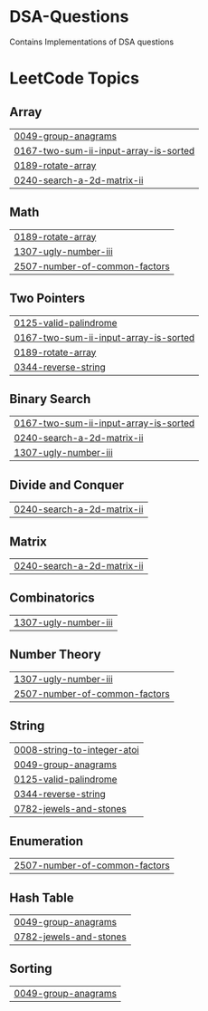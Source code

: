 # DSA-Questions
Contains Implementations of DSA questions

<!---LeetCode Topics Start-->
# LeetCode Topics
## Array
|  |
| ------- |
| [0049-group-anagrams](https://github.com/jahnaviiii/DSA-Questions/tree/master/0049-group-anagrams) |
| [0167-two-sum-ii-input-array-is-sorted](https://github.com/jahnaviiii/DSA-Questions/tree/master/0167-two-sum-ii-input-array-is-sorted) |
| [0189-rotate-array](https://github.com/jahnaviiii/DSA-Questions/tree/master/0189-rotate-array) |
| [0240-search-a-2d-matrix-ii](https://github.com/jahnaviiii/DSA-Questions/tree/master/0240-search-a-2d-matrix-ii) |
## Math
|  |
| ------- |
| [0189-rotate-array](https://github.com/jahnaviiii/DSA-Questions/tree/master/0189-rotate-array) |
| [1307-ugly-number-iii](https://github.com/jahnaviiii/DSA-Questions/tree/master/1307-ugly-number-iii) |
| [2507-number-of-common-factors](https://github.com/jahnaviiii/DSA-Questions/tree/master/2507-number-of-common-factors) |
## Two Pointers
|  |
| ------- |
| [0125-valid-palindrome](https://github.com/jahnaviiii/DSA-Questions/tree/master/0125-valid-palindrome) |
| [0167-two-sum-ii-input-array-is-sorted](https://github.com/jahnaviiii/DSA-Questions/tree/master/0167-two-sum-ii-input-array-is-sorted) |
| [0189-rotate-array](https://github.com/jahnaviiii/DSA-Questions/tree/master/0189-rotate-array) |
| [0344-reverse-string](https://github.com/jahnaviiii/DSA-Questions/tree/master/0344-reverse-string) |
## Binary Search
|  |
| ------- |
| [0167-two-sum-ii-input-array-is-sorted](https://github.com/jahnaviiii/DSA-Questions/tree/master/0167-two-sum-ii-input-array-is-sorted) |
| [0240-search-a-2d-matrix-ii](https://github.com/jahnaviiii/DSA-Questions/tree/master/0240-search-a-2d-matrix-ii) |
| [1307-ugly-number-iii](https://github.com/jahnaviiii/DSA-Questions/tree/master/1307-ugly-number-iii) |
## Divide and Conquer
|  |
| ------- |
| [0240-search-a-2d-matrix-ii](https://github.com/jahnaviiii/DSA-Questions/tree/master/0240-search-a-2d-matrix-ii) |
## Matrix
|  |
| ------- |
| [0240-search-a-2d-matrix-ii](https://github.com/jahnaviiii/DSA-Questions/tree/master/0240-search-a-2d-matrix-ii) |
## Combinatorics
|  |
| ------- |
| [1307-ugly-number-iii](https://github.com/jahnaviiii/DSA-Questions/tree/master/1307-ugly-number-iii) |
## Number Theory
|  |
| ------- |
| [1307-ugly-number-iii](https://github.com/jahnaviiii/DSA-Questions/tree/master/1307-ugly-number-iii) |
| [2507-number-of-common-factors](https://github.com/jahnaviiii/DSA-Questions/tree/master/2507-number-of-common-factors) |
## String
|  |
| ------- |
| [0008-string-to-integer-atoi](https://github.com/jahnaviiii/DSA-Questions/tree/master/0008-string-to-integer-atoi) |
| [0049-group-anagrams](https://github.com/jahnaviiii/DSA-Questions/tree/master/0049-group-anagrams) |
| [0125-valid-palindrome](https://github.com/jahnaviiii/DSA-Questions/tree/master/0125-valid-palindrome) |
| [0344-reverse-string](https://github.com/jahnaviiii/DSA-Questions/tree/master/0344-reverse-string) |
| [0782-jewels-and-stones](https://github.com/jahnaviiii/DSA-Questions/tree/master/0782-jewels-and-stones) |
## Enumeration
|  |
| ------- |
| [2507-number-of-common-factors](https://github.com/jahnaviiii/DSA-Questions/tree/master/2507-number-of-common-factors) |
## Hash Table
|  |
| ------- |
| [0049-group-anagrams](https://github.com/jahnaviiii/DSA-Questions/tree/master/0049-group-anagrams) |
| [0782-jewels-and-stones](https://github.com/jahnaviiii/DSA-Questions/tree/master/0782-jewels-and-stones) |
## Sorting
|  |
| ------- |
| [0049-group-anagrams](https://github.com/jahnaviiii/DSA-Questions/tree/master/0049-group-anagrams) |
<!---LeetCode Topics End-->